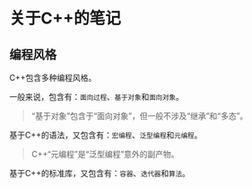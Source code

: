 # 关于C++的笔记

## 编程风格

C++包含多种编程风格。

一般来说，包含有：`面向过程`、`基于对象`和`面向对象`。

> “基于对象”包含于“面向对象”，但一般不涉及“继承”和“多态”。

基于C++的语法，又包含有：`宏编程`、`泛型编程`和`元编程`。

> C++“元编程”是“泛型编程”意外的副产物。

基于C++的标准库，又包含有：`容器`、`迭代器`和`算法`。

